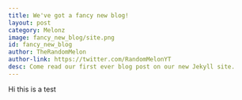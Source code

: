 ```yaml
---
title: We've got a fancy new blog!
layout: post
category: Melonz
image: fancy_new_blog/site.png
id: fancy_new_blog
author: TheRandomMelon
author-link: https://twitter.com/RandomMelonYT
desc: Come read our first ever blog post on our new Jekyll site.
---
```


Hi this is a test